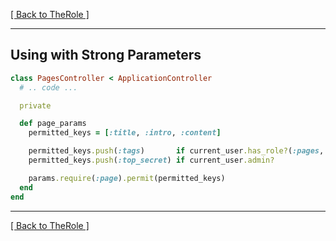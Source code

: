 [[ Back to TheRole ]](https://github.com/the-teacher/the_role)

<hr>

## Using with Strong Parameters

```ruby
class PagesController < ApplicationController
  # .. code ...

  private

  def page_params
    permitted_keys = [:title, :intro, :content]

    permitted_keys.push(:tags)       if current_user.has_role?(:pages, :tags)
    permitted_keys.push(:top_secret) if current_user.admin?

    params.require(:page).permit(permitted_keys)
  end
end
```

<hr>

[[ Back to TheRole ]](https://github.com/the-teacher/the_role)
